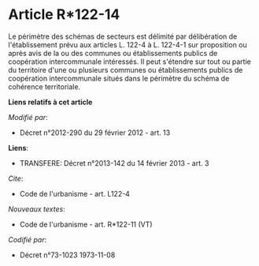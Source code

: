 # Article R*122-14

Le périmètre des schémas de secteurs est délimité par délibération de l'établissement prévu aux articles L. 122-4 à L.
122-4-1 sur proposition ou après avis de la ou des communes ou établissements publics de coopération intercommunale
intéressés. Il peut s'étendre sur tout ou partie du territoire d'une ou plusieurs communes ou établissements publics de
coopération intercommunale situés dans le périmètre du schéma de cohérence territoriale.

**Liens relatifs à cet article**

_Modifié par_:

  - Décret n°2012-290 du 29 février 2012 - art. 13

**Liens**:

  - TRANSFERE: Décret n°2013-142 du 14 février 2013 - art. 3

_Cite_:

  - Code de l'urbanisme - art. L122-4

_Nouveaux textes_:

  - Code de l'urbanisme - art. R*122-11 (VT)

_Codifié par_:

  - Décret n°73-1023 1973-11-08
